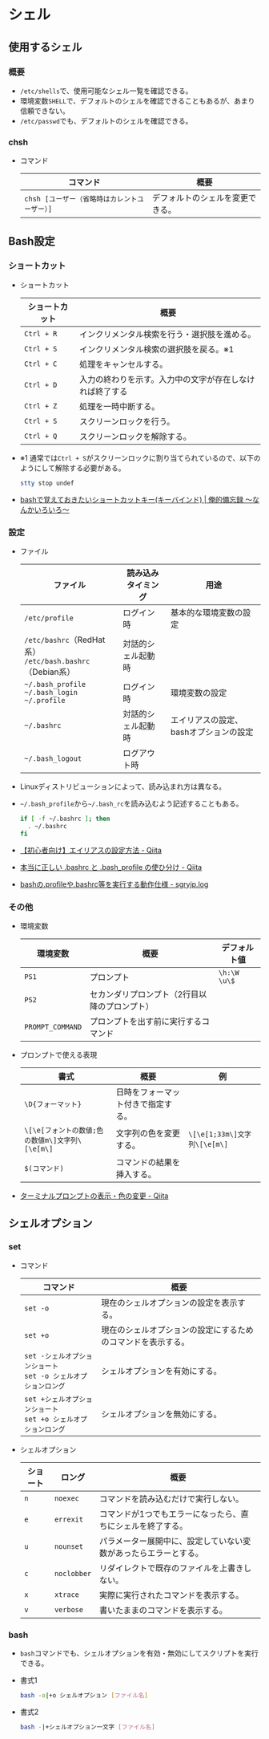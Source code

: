 # シェル

## 使用するシェル

### 概要

- `/etc/shells`で、使用可能なシェル一覧を確認できる。
- 環境変数`SHELL`で、デフォルトのシェルを確認できることもあるが、あまり信頼できない。
- `/etc/passwd`でも、デフォルトのシェルを確認できる。

### chsh

- コマンド

  |コマンド|概要|
  |---|---|
  |`chsh [ユーザー（省略時はカレントユーザー）]`|デフォルトのシェルを変更できる。|

## Bash設定

### ショートカット

- ショートカット

  | ショートカット | 概要                                                     |
  | -------------- | -------------------------------------------------------- |
  | `Ctrl + R`     | インクリメンタル検索を行う・選択肢を進める。             |
  | `Ctrl + S`     | インクリメンタル検索の選択肢を戻る。※1                   |
  | `Ctrl + C`     | 処理をキャンセルする。                                   |
  | `Ctrl + D`     | 入力の終わりを示す。入力中の文字が存在しなければ終了する |
  | `Ctrl + Z`     | 処理を一時中断する。                                     |
  | `Ctrl + S`     | スクリーンロックを行う。                                 |
  | `Ctrl + Q`     | スクリーンロックを解除する。                             |

- ※1 通常では`Ctrl + S`がスクリーンロックに割り当てられているので、以下のようにして解除する必要がある。

  ```bash
  stty stop undef
  ```

- [bashで覚えておきたいショートカットキー(キーバインド) | 俺的備忘録 〜なんかいろいろ〜](https://orebibou.com/ja/home/201506/20150629_001/)

### 設定

- ファイル

  ファイル|読み込みタイミング|用途
    ---|---|---
  `/etc/profile`|ログイン時|基本的な環境変数の設定
  `/etc/bashrc`（RedHat系）<br>`/etc/bash.bashrc`（Debian系）|対話的シェル起動時|
  `~/.bash_profile`<br>`~/.bash_login`<br>`~/.profile`|ログイン時|環境変数の設定
  `~/.bashrc`|対話的シェル起動時|エイリアスの設定、bashオプションの設定
  `~/.bash_logout`|ログアウト時|

- Linuxディストリビューションによって、読み込まれ方は異なる。
- `~/.bash_profile`から`~/.bash_rc`を読み込むよう記述することもある。

  ```bash
  if [ -f ~/.bashrc ]; then
    . ~/.bashrc
  fi
  ```

- [【初心者向け】エイリアスの設定方法 - Qiita](https://qiita.com/yutat93/items/b5bb9c0366f21bcbea62)
- [本当に正しい .bashrc と .bash_profile の使ひ分け - Qiita](https://qiita.com/magicant/items/d3bb7ea1192e63fba850)
- [bashの.profileや.bashrc等を実行する動作仕様 - sgryjp.log](https://blog.sgry.jp/entry/2019/11/09/232927)

### その他

- 環境変数

  | 環境変数         | 概要                                          | デフォルト値 |
  | ---------------- | --------------------------------------------- | ------------ |
  | `PS1`            | プロンプト                                    | `\h:\W \u\$` |
  | `PS2`            | セカンダリプロンプト（2行目以降のプロンプト） |              |
  | `PROMPT_COMMAND` | プロンプトを出す前に実行するコマンド          |              |

- プロンプトで使える表現

  | 書式                                            | 概要                               | 例                           |
  | ----------------------------------------------- | ---------------------------------- | ---------------------------- |
  | `\D{フォーマット}`                              | 日時をフォーマット付きで指定する。 |                              |
  | `\[\e[フォントの数値;色の数値m\]文字列\[\e[m\]` | 文字列の色を変更する。             | `\[\e[1;33m\]文字列\[\e[m\]` |
  | `$(コマンド)`                                   | コマンドの結果を挿入する。         |                              |

- [ターミナルプロンプトの表示・色の変更 - Qiita](https://qiita.com/hmmrjn/items/60d2a64c9e5bf7c0fe60)

## シェルオプション

### set

- コマンド

  | コマンド                                                     | 概要                                                         |
  | ------------------------------------------------------------ | ------------------------------------------------------------ |
  | `set -o`                                                     | 現在のシェルオプションの設定を表示する。                     |
  | `set +o`                                                     | 現在のシェルオプションの設定にするためのコマンドを表示する。 |
  | `set -シェルオプションショート`<br />`set -o シェルオプションロング` | シェルオプションを有効にする。                               |
  | `set +シェルオプションショート`<br />`set +o シェルオプションロング` | シェルオプションを無効にする。                               |

- シェルオプション

  | ショート | ロング      | 概要                                                         |
  | -------- | ----------- | ------------------------------------------------------------ |
  | `n`      | `noexec`    | コマンドを読み込むだけで実行しない。                         |
  | `e`      | `errexit`   | コマンドが1つでもエラーになったら、直ちにシェルを終了する。  |
  | `u`      | `nounset`   | パラメーター展開中に、設定していない変数があったらエラーとする。 |
  | `c`      | `noclobber` | リダイレクトで既存のファイルを上書きしない。                 |
  | `x`      | `xtrace`    | 実際に実行されたコマンドを表示する。                         |
  | `v`      | `verbose`   | 書いたままのコマンドを表示する。                             |

### bash

- `bash`コマンドでも、シェルオプションを有効・無効にしてスクリプトを実行できる。

- 書式1

  ```bash
  bash -o|+o シェルオプション [ファイル名]
  ```

- 書式2

  ```bash
  bash -|+シェルオプション一文字 [ファイル名]
  ```

